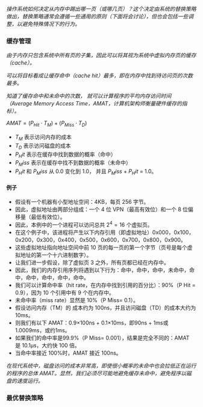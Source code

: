 *操作系统如何决定从内存中踢出哪一页（或哪几页）？这个决定由系统的替换策略做出，替换策略通常会遵循一些通用的原则（下面将会讨论），但也会包括一些调整，以避免特殊情况下的行为。*

### 缓存管理

*由于内存只包含系统中所有页的子集，因此可以将其视为系统中虚拟内存页的缓存（cache）。*

*可以将目标看成让缓存命中（cache hit）最多，即在内存中找到待访问页的次数最多。*

*知道了缓存命中和未命中的次数， 就可以计算程序的平均内存访问时间（Average Memory Access Time，AMAT，计算机架构师衡量硬件缓存的指标）。*

$AMAT = (P_{Hit} \cdot T_M) + (P_{Miss} \cdot T_D)$

- $T_M$ 表示访问内存的成本
- $T_D$ 表示访问磁盘的成本
- $P_Hit$ 表示在缓存中找到数据的概率（命中）
- $P_Miss$ 表示在缓存中找不到数据的概率（未命中）
- $P_Hit$ 和 $P_Miss$ 从 0.0 变化到 1.0， 并且 $P_Miss$ + $P_Hit$ = 1.0。

#### 例子

- 假设有一个机器有小型地址空间：4KB，每页 256 字节。
- 因此，虚拟地址由两部分组成：一个 4 位 VPN（最高有效位）和一个 8 位偏移量（最低有效位）。
- 因此，本例中的一个进程可以访问总共 $2^4 =16$ 个虚拟页。
- 在这个例子中，该进程将产生以下内存引用（即虚拟地址）0x000，0x100，0x200，0x300，0x400，0x500，0x600，0x700，0x800，0x900。
- 这些虚拟地址指向地址空间中前 10 页的每一页的第一个字节（页号是每个虚拟地址的第一个十六进制数字）。
- 让我们进一步假设，除了虚拟页 3 之外，所有页都已经在内存中。
- 因此，我们的内存引用序列将遇到以下行为：命中，命中，命中，未命中，命中，命中，命中，命中，命中。 
- 我们可以计算命中率（hit rate，在内存中找到引用的百分比）：90%（P Hit = 0.9），因为 10 个引用中有 9 个在内存中。
- 未命中率（miss rate）显然是 10%（P Miss= 0.1）。
- 假设访问内存（TM）的 成本约为 100ns，并且访问磁盘（TD）的成本大约为 10ms。
- 则我们有以下 AMAT：0.9×100ns + 0.1×10ms，即90ns + 1ms或1.0009ms，或约1ms。
- 如果我们的命中率是99.9%（P Miss= 0.001），结果是完全不同的：AMAT 是 10.1μs，大约快 100 倍。
- 当命中率接近 100%时，AMAT 接近 100ns。

*在现代系统中，磁盘访问的成本非常高，即使很小概率的未命中也会拉低正在运行的程序的总体 AMAT。显然，我们必须尽可能地避免缓存未命中，避免程序以磁盘的速度运行。*

### 最优替换策略


